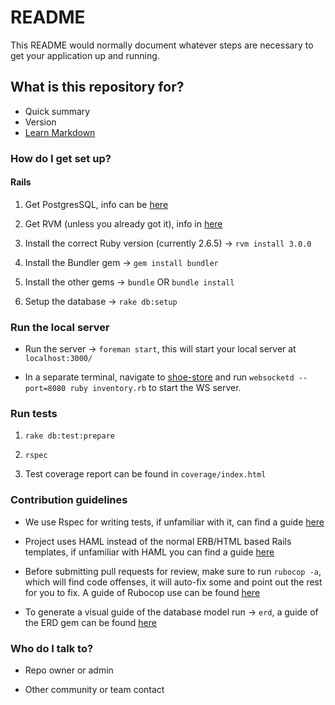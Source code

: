 # README #

This README would normally document whatever steps are necessary to get your application up and running.

## What is this repository for? ###

* Quick summary
* Version
* [Learn Markdown](https://bitbucket.org/tutorials/markdowndemo)

### How do I get set up? ###

#### Rails ####

1. Get PostgresSQL, info can be [here](https://www.digitalocean.com/community/tutorials/how-to-install-and-use-postgresql-on-ubuntu-14-04)

2. Get RVM (unless you already got it), info in [here](https://rvm.io/rvm/install)

3. Install the correct Ruby version (currently 2.6.5) -> `rvm install 3.0.0`

4. Install the Bundler gem -> `gem install bundler`

5. Install the other gems -> `bundle` OR `bundle install`

6. Setup the database -> `rake db:setup`

### Run the local server ####

* Run the server -> `foreman start`, this will start your local server at `localhost:3000/`

* In a separate terminal, navigate to [shoe-store](https://github.com/mathieugagne/shoe-store) and run `websocketd --port=8080 ruby inventory.rb` to start the WS server.

### Run tests ###

1. `rake db:test:prepare`

2. `rspec`

3. Test coverage report can be found in `coverage/index.html`

### Contribution guidelines ###

* We use Rspec for writing tests, if unfamiliar with it, can find a guide [here](https://github.com/rspec/rspec-rails)

* Project uses HAML instead of the normal ERB/HTML based Rails templates, if unfamiliar with HAML you can find a guide [here](https://github.com/haml/haml)

* Before submitting pull requests for review, make sure to run `rubocop -a`, which will find code offenses, it will auto-fix some and point out the rest for you to fix. A guide of Rubocop use can be found [here](http://rubocop.readthedocs.io/en/latest/)

* To generate a visual guide of the database model run -> `erd`, a guide of the ERD gem can be found [here](https://github.com/voormedia/rails-erd)

### Who do I talk to? ###

* Repo owner or admin

* Other community or team contact
